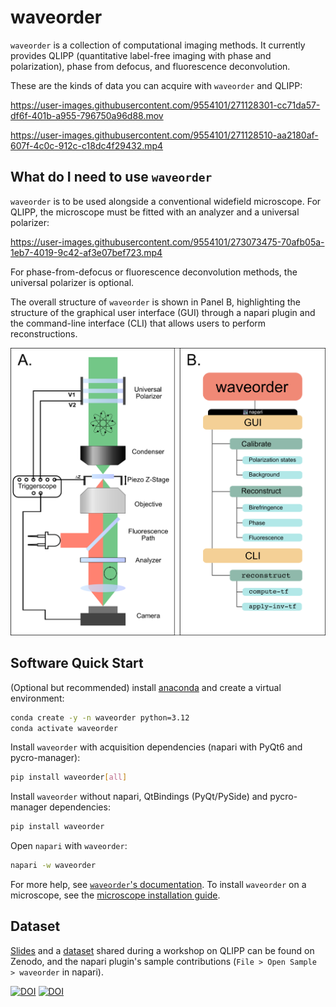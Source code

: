 # waveorder

`waveorder` is a collection of computational imaging methods. It currently provides QLIPP (quantitative label-free imaging with phase and polarization), phase from defocus, and fluorescence deconvolution.

These are the kinds of data you can acquire with `waveorder` and QLIPP:

https://user-images.githubusercontent.com/9554101/271128301-cc71da57-df6f-401b-a955-796750a96d88.mov

https://user-images.githubusercontent.com/9554101/271128510-aa2180af-607f-4c0c-912c-c18dc4f29432.mp4

## What do I need to use `waveorder`
`waveorder` is to be used alongside a conventional widefield microscope. For QLIPP, the microscope must be fitted with an analyzer and a universal polarizer:

https://user-images.githubusercontent.com/9554101/273073475-70afb05a-1eb7-4019-9c42-af3e07bef723.mp4

For phase-from-defocus or fluorescence deconvolution methods, the universal polarizer is optional.

The overall structure of `waveorder` is shown in Panel B, highlighting the structure of the graphical user interface (GUI) through a napari plugin and the command-line interface (CLI) that allows users to perform reconstructions.

![Flow Chart](./images/waveorder_Fig1_Overview.png)

## Software Quick Start

(Optional but recommended) install [anaconda](https://www.anaconda.com/products/distribution) and create a virtual environment:

```sh
conda create -y -n waveorder python=3.12
conda activate waveorder
```

Install `waveorder` with acquisition dependencies
(napari with PyQt6 and pycro-manager):

```sh
pip install waveorder[all]
```

Install `waveorder` without napari, QtBindings (PyQt/PySide) and pycro-manager dependencies:

```sh
pip install waveorder
```

Open `napari` with `waveorder`:

```sh
napari -w waveorder
```

For more help, see [`waveorder`'s documentation](https://github.com/mehta-lab/waveorder/tree/main/docs). To install `waveorder`
on a microscope, see the [microscope installation guide](https://github.com/mehta-lab/waveorder/blob/main/docs/microscope-installation-guide.md).

## Dataset

[Slides](https://doi.org/10.5281/zenodo.5135889) and a [dataset](https://doi.org/10.5281/zenodo.5178487) shared during a workshop on QLIPP can be found on Zenodo, and the napari plugin's sample contributions (`File > Open Sample > waveorder` in napari).

[![DOI](https://zenodo.org/badge/DOI/10.5281/zenodo.5178487.svg)](https://doi.org/10.5281/zenodo.5178487)
[![DOI](https://zenodo.org/badge/DOI/10.5281/zenodo.5135889.svg)](https://doi.org/10.5281/zenodo.5135889)
